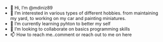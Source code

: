 - 👋 Hi, I’m @mdiniz89
- 👀 I’m interested in various types of different hobbies. from maintaining my yard, to working on my car and painting miniatures. 
- 🌱 I’m currently learning pyhton to better my self
- 💞️ I’m looking to collaborate on basics programming skills
- 📫 How to reach me..comment or reach out to me on here

<!---
mdiniz89/mdiniz89 is a ✨ special ✨ repository because its `README.md` (this file) appears on your GitHub profile.
You can click the Preview link to take a look at your changes.
--->
